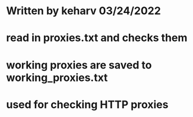 # Written by keharv 03/24/2022
# read in proxies.txt and checks them
# working proxies are saved to working_proxies.txt
# used for checking HTTP proxies
